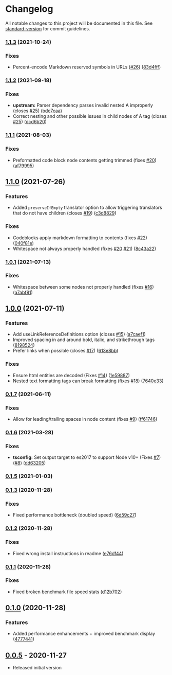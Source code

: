 # Changelog

All notable changes to this project will be documented in this file. See [standard-version](https://github.com/conventional-changelog/standard-version) for commit guidelines.

### [1.1.3](https://github.com/crosstype/node-html-markdown/compare/v1.1.2...v1.1.3) (2021-10-24)


### Fixes

* Percent-encode Markdown reserved symbols in URLs ([#26](https://github.com/crosstype/node-html-markdown/issues/26)) ([83d4fff](https://github.com/crosstype/node-html-markdown/commit/83d4fff866eb027ebba052ab45996f679412c42b))

### [1.1.2](https://github.com/crosstype/node-html-markdown/compare/v1.1.1...v1.1.2) (2021-09-18)


### Fixes

* **upstream:** Parser dependency parses invalid nested A improperly (closes [#25](https://github.com/crosstype/node-html-markdown/issues/25)) ([bdc7caa](https://github.com/crosstype/node-html-markdown/commit/bdc7caaac615428c89729f30b23fa2a29d9a6c56))
* Correct nesting and other possible issues in child nodes of A tag (closes [#25](https://github.com/crosstype/node-html-markdown/issues/25)) ([dcd6b20](https://github.com/crosstype/node-html-markdown/commit/dcd6b209f630335c314d67e47fd2290218bd6e79))

### [1.1.1](https://github.com/crosstype/node-html-markdown/compare/v1.1.0...v1.1.1) (2021-08-03)


### Fixes

* Preformatted code block node contents getting trimmed (fixes [#20](https://github.com/crosstype/node-html-markdown/issues/20)) ([af79995](https://github.com/crosstype/node-html-markdown/commit/af799956d94d7a06c50df71746bcfac8f31e342e))

## [1.1.0](https://github.com/crosstype/node-html-markdown/compare/v1.0.1...v1.1.0) (2021-07-26)


### Features

* Added `preserveIfEmpty` translator option to allow triggering translators that do not have children (closes [#19](https://github.com/crosstype/node-html-markdown/issues/19)) ([c3d8829](https://github.com/crosstype/node-html-markdown/commit/c3d88296de6c51b016524406021718218d0c412b))


### Fixes

* Codeblocks apply markdown formatting to contents (fixes [#22](https://github.com/crosstype/node-html-markdown/issues/22)) ([040f81e](https://github.com/crosstype/node-html-markdown/commit/040f81edde8ec21e393a2b38273f9427751bfad2))
* Whitespace not always properly handled (fixes [#20](https://github.com/crosstype/node-html-markdown/issues/20) [#21](https://github.com/crosstype/node-html-markdown/issues/21)) ([8c43a22](https://github.com/crosstype/node-html-markdown/commit/8c43a22c3da5a5f5134fc52e08015b476cfbbb45))

### [1.0.1](https://github.com/crosstype/node-html-markdown/compare/v1.0.0...v1.0.1) (2021-07-13)


### Fixes

* Whitespace between some nodes not properly handled (fixes [#16](https://github.com/crosstype/node-html-markdown/issues/16)) ([a7abf81](https://github.com/crosstype/node-html-markdown/commit/a7abf81add691e199587ca85600fb0f4c6876a01))

## [1.0.0](https://github.com/crosstype/node-html-markdown/compare/v0.1.7...v1.0.0) (2021-07-11)


### Features

* Add useLinkReferenceDefinitions option (closes [#15](https://github.com/crosstype/node-html-markdown/issues/15)) ([a7caef1](https://github.com/crosstype/node-html-markdown/commit/a7caef106a37a5de618e7072ed4e329a1c4c4f95))
* Improved spacing in and around bold, italic, and strikethrough tags ([8198524](https://github.com/crosstype/node-html-markdown/commit/8198524680ec3e6e5d8578b18fe58067158774bb))
* Prefer <inline> links when possible (closes [#17](https://github.com/crosstype/node-html-markdown/issues/17)) ([613e8bb](https://github.com/crosstype/node-html-markdown/commit/613e8bb5d39ca84efcce13c33c1fda8206a9d924))


### Fixes

* Ensure html entities are decoded (Fixes [#14](https://github.com/crosstype/node-html-markdown/issues/14)) ([1e59887](https://github.com/crosstype/node-html-markdown/commit/1e59887ea9baea37d72d977943cfda936e925924))
* Nested text formatting tags can break formatting (fixes [#18](https://github.com/crosstype/node-html-markdown/issues/18)) ([7640e33](https://github.com/crosstype/node-html-markdown/commit/7640e334936e6cd678cc1ea960b77135832afd55))

### [0.1.7](https://github.com/crosstype/node-html-markdown/compare/v0.1.6...v0.1.7) (2021-06-11)


### Fixes

* Allow for leading/trailing spaces in node content (fixes [#9](https://github.com/crosstype/node-html-markdown/issues/9)) ([ff61746](https://github.com/crosstype/node-html-markdown/commit/ff617463d9a0c18f5c58f31feda0c06a69a34d27))

### [0.1.6](https://github.com/crosstype/node-html-markdown/compare/v0.1.5...v0.1.6) (2021-03-28)


### Fixes

* **tsconfig:** Set output target to es2017 to support Node v10+ (Fixes [#7](https://github.com/crosstype/node-html-markdown/issues/7)) ([#8](https://github.com/crosstype/node-html-markdown/issues/8)) ([dd63205](https://github.com/crosstype/node-html-markdown/commit/dd63205a5019ab84ac5010cf0e2f06cbc5ffabb2))

### [0.1.5](https://github.com/crosstype/node-html-markdown/compare/v0.1.4...v0.1.5) (2021-01-03)

### [0.1.3](https://github.com/crosstype/node-html-markdown/compare/v0.1.2...v0.1.3) (2020-11-28)


### Fixes

* Fixed performance bottleneck (doubled speed) ([6d59c27](https://github.com/crosstype/node-html-markdown/commit/6d59c275f5f812d998ad36c09aeafa84191ed0a9))

### [0.1.2](https://github.com/crosstype/node-html-markdown/compare/v0.1.1...v0.1.2) (2020-11-28)


### Fixes

* Fixed wrong install instructions in readme ([e76df44](https://github.com/crosstype/node-html-markdown/commit/e76df44d3244888238a8962b5559e3a19a53675b))

### [0.1.1](https://github.com/crosstype/node-html-markdown/compare/v0.0.3...v0.1.1) (2020-11-28)


### Fixes

* Fixed broken benchmark file speed stats ([d12b702](https://github.com/crosstype/node-html-markdown/commit/d12b702274a2872d38d2b53269929002fc3924b7))


## [0.1.0](https://github.com/crosstype/node-html-markdown/compare/v0.0.3...v0.1.0) (2020-11-28)


### Features

* Added performance enhancements + improved benchmark display ([4777441](https://github.com/crosstype/node-html-markdown/commit/477744167d4e1ffce8c7bcbfbc34b5cd88aabf74))


## [0.0.5](https://github.com/crosstype/node-html-markdown/v0.0.0...v0.0.5) - 2020-11-27

- Released initial version
